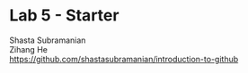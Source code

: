 # Lab 5 - Starter
Shasta Subramanian\
Zihang He\
https://github.com/shastasubramanian/introduction-to-github
